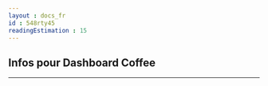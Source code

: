 ```yaml
---
layout : docs_fr
id : 548rty45
readingEstimation : 15
---
```


## Infos pour Dashboard Coffee
------------------------


